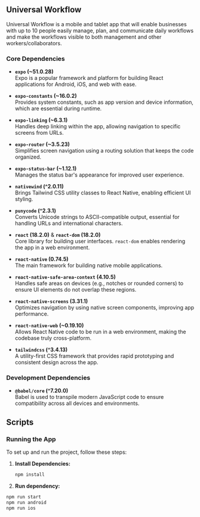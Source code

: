 ## Universal Workflow

Universal Workflow is a mobile and tablet app that will enable businesses with up to 10 people easily manage, plan, and communicate daily workflows and make the workflows visible to both management and other workers/collaborators.

### Core Dependencies

- **`expo` (~51.0.28)**  
  Expo is a popular framework and platform for building React applications for Android, iOS, and web with ease.

- **`expo-constants` (~16.0.2)**  
  Provides system constants, such as app version and device information, which are essential during runtime.

- **`expo-linking` (~6.3.1)**  
  Handles deep linking within the app, allowing navigation to specific screens from URLs.

- **`expo-router` (~3.5.23)**  
  Simplifies screen navigation using a routing solution that keeps the code organized.

- **`expo-status-bar` (~1.12.1)**  
  Manages the status bar's appearance for improved user experience.

- **`nativewind` (^2.0.11)**  
  Brings Tailwind CSS utility classes to React Native, enabling efficient UI styling.

- **`punycode` (^2.3.1)**  
  Converts Unicode strings to ASCII-compatible output, essential for handling URLs and international characters.

- **`react` (18.2.0)** & **`react-dom` (18.2.0)**  
  Core library for building user interfaces. `react-dom` enables rendering the app in a web environment.

- **`react-native` (0.74.5)**  
  The main framework for building native mobile applications.

- **`react-native-safe-area-context` (4.10.5)**  
  Handles safe areas on devices (e.g., notches or rounded corners) to ensure UI elements do not overlap these regions.

- **`react-native-screens` (3.31.1)**  
  Optimizes navigation by using native screen components, improving app performance.

- **`react-native-web` (~0.19.10)**  
  Allows React Native code to be run in a web environment, making the codebase truly cross-platform.

- **`tailwindcss` (^3.4.13)**  
  A utility-first CSS framework that provides rapid prototyping and consistent design across the app.

### Development Dependencies

- **`@babel/core` (^7.20.0)**  
  Babel is used to transpile modern JavaScript code to ensure compatibility across all devices and environments.

## Scripts

### Running the App

To set up and run the project, follow these steps:

1. **Install Dependencies:**
   ```sh
   npm install

2. **Run dependency:**
```sh
npm run start
npm run android
npm run ios

